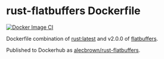 # rust-flatbuffers Dockerfile

[![Docker Image CI](https://github.com/a1ecbr0wn/rust-flatbuffers/actions/workflows/docker-image.yml/badge.svg)](https://github.com/a1ecbr0wn/rust-flatbuffers/actions/workflows/docker-image.yml)

Dockerfile combination of [rust:latest](https://github.com/rust-lang/docker-rust) and v2.0.0 of [flatbuffers](https://github.com/google/flatbuffers).

Published to Dockerhub as [alecbrown/rust-flatbuffers](https://hub.docker.com/repository/docker/alecbrown/rust-flatbuffers).

